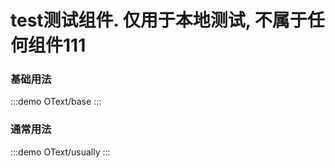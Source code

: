 # test测试组件. 仅用于本地测试, 不属于任何组件111

### 基础用法

:::demo
OText/base
:::

### 通常用法

:::demo
OText/usually
:::